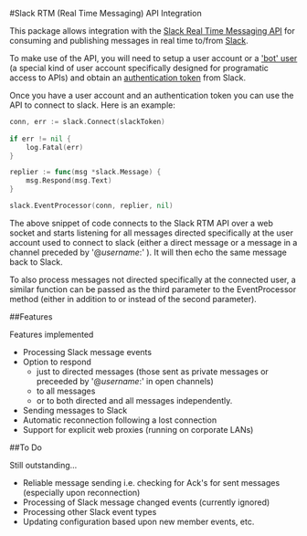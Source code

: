 #Slack RTM (Real Time Messaging) API Integration

This package allows integration with the [Slack Real Time Messaging API](https://api.slack.com/rtm) for consuming and publishing messages in real time to/from [Slack](https://slack.com).

To make use of the API, you will need to setup a user account or a ['bot' user](https://api.slack.com/bot-users) (a special kind of user account specifically designed for programatic access to APIs) and obtain an [authentication token](https://api.slack.com/web#basics) from Slack.

Once you have a user account and an authentication token you can use the API to connect to slack.  Here is an example:

``` go
conn, err := slack.Connect(slackToken)
	
if err != nil {
	log.Fatal(err)
}

replier := func(msg *slack.Message) {
	msg.Respond(msg.Text)
}

slack.EventProcessor(conn, replier, nil)
```

The above snippet of code connects to the Slack RTM API over a web socket and starts listening for all messages directed specifically at the user account used to connect to slack (either a direct message or a message in a channel preceded by '@_username_:' ).  It will then echo the same message back to Slack.

To also process messages not directed specifically at the connected user, a similar function can be passed as the third parameter to the EventProcessor method (either in addition to or instead of the second parameter).

##Features

Features implemented

- Processing Slack message events
- Option to respond 
    - just to directed messages (those sent as private messages or preceeded by '@_username_:' in open channels)
    - to all messages 
    - or to both directed and all messages independently.
- Sending messages to Slack
- Automatic reconnection following a lost connection
- Support for explicit web proxies (running on corporate LANs)

##To Do

Still outstanding...

- Reliable message sending i.e. checking for Ack's for sent messages (especially upon reconnection)
- Processing of Slack message changed events (currently ignored)
- Processing other Slack event types
- Updating configuration based upon new member events, etc.


